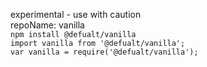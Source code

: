 experimental - use with caution  
repoName: vanilla  
`npm install @defualt/vanilla`  
`import vanilla from '@defualt/vanilla';`  
`var vanilla = require('@defualt/vanilla');`  
